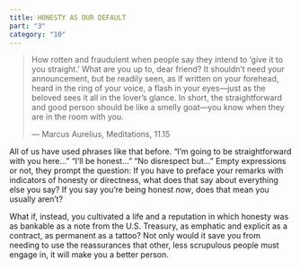 ```yaml
---
title: HONESTY AS OUR DEFAULT
part: "3"
category: "10"
---
```


> How rotten and fraudulent when people say they intend to ‘give it to you straight.’ What are you up to, dear friend? It shouldn’t need your announcement, but be readily seen, as if written on your forehead, heard in the ring of your voice, a flash in your eyes—just as the beloved sees it all in the lover’s glance. In short, the straightforward and good person should be like a smelly goat—you know when they are in the room with you.
>
> — Marcus Aurelius, Meditations, 11.15

All of us have used phrases like that before. “I’m going to be straightforward with you here...” “I’ll be honest...” “No disrespect but...” Empty expressions or not, they prompt the question: If you have to preface your remarks with indicators of honesty or directness, what does that say about everything else you say? If you say you’re being honest _now_, does that mean you usually aren’t?

What if, instead, you cultivated a life and a reputation in which honesty was as bankable as a note from the U.S. Treasury, as emphatic and explicit as a contract, as permanent as a tattoo? Not only would it save you from needing to use the reassurances that other, less scrupulous people must engage in, it will make you a better person.
